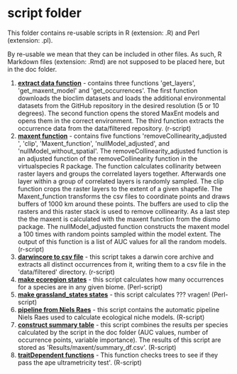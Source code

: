 # script folder

This folder contains re-usable scripts in R (extension: .R) and Perl (extension: .pl).

By re-usable we mean that they can be included in other files. As such, R Markdown
files (extension: .Rmd) are not supposed to be placed here, but in the doc folder. 

1. [**extract data function**](Data.R) - contains three functions 'get_layers', 'get_maxent_model' and 'get_occurrences'. The first function downloads the bioclim datasets and loads the additional environmental datasets from the GitHub repository in the desired resolution (5 or 10 degrees). The second function opens the stored MaxEnt models and opens them in the correct environment. The third function extracts the occurrence data from the data/filtered repository. (r-script)
2. [**maxent function**](MaxEnt_function.R) - contains five functions 'removeCollinearity_adjusted ', 'clip', 'Maxent_function', 'nullModel_adjusted', and 'nullModel_without_spatial'. The removeCollinearity_adjusted function is an adjusted function of the removeCollinearity function in the virtualspecies R package. The function calculates collinarity between raster layers and groups the correlated layers together. Afterwards one layer within a group of correlated layers is randomly sampled. The clip function crops the raster layers to the extent of a given shapefile. The Maxent_function transforms the csv files to coordinate points and draws buffers of 1000 km around these points. The buffers are used to clip the rasters and this raster stack is used to remove collinearity. As a last step the the maxent is calculated with the maxent function from the dismo package. The nullModel_adjusted function constructs the maxent model a 100 times with random points sampled within the model extent. The output of this function is a list of AUC values for all the random models. (r-script)
3. [**darwincore to csv file**](darwincore2csv.R) - this script takes a darwin core archive and extracts all distinct occurrences from it, writing them to a csv file in the 'data/filtered' directory. (r-script)
4. [**make ecoregion states**](make_ecoregion_states.pl) - this script calculates how many occurrences for a species are in any given biome. (Perl-script)
5. [**make grassland_states states**](make_grassland_states.pl) - this script calculates ??? vragen! (Perl-script)
6. [**pipeline from Niels Raes**](pipeline_Niels_Raes.R) - this script contains the automatic pipeline Niels Raes used to calculate ecological niche models. (R-script)
7. [**construct summary table**](summary_table.R) - this script combines the results per species calculated by the script in the doc folder (AUC values, number of occurrence points, variable importance). The results of this script are stored as 'Results/maxent/summary_df.csv'. (R-script)
8. [**traitDependent functions**](traitDependent_functions.R) - This function checks trees to see if they pass the ape ultrametricity test'. (R-script)








